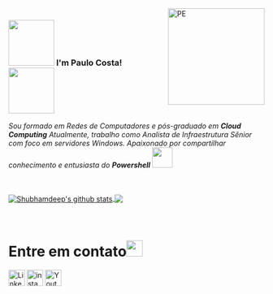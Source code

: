 <img align="right" alt="PE" src="https://imagepng.org/wp-content/uploads/2017/07/bandeira-do-estado-de-pernambuco.png" width="190" />

### <img src="https://img.shields.io/badge/powershell-5391FE?style=for-the-badge&logo=powershell&logoColor=white" width="90px"> **I'm Paulo Costa!** &nbsp;<img src="https://img.shields.io/badge/powershell-5391FE?style=for-the-badge&logo=powershell&logoColor=white" width="90px">

<p>
  <em>
    Sou formado em Redes de Computadores e pós-graduado em  <b>Cloud Computing</b>
    Atualmente, trabalho como Analista de Infraestrutura Sênior com foco em servidores Windows.
    Apaixonado por compartilhar conhecimento e entusiasta do <b>Powershell</b> <img src="https://upload.wikimedia.org/wikipedia/commons/2/2f/PowerShell_5.0_icon.png" width="40x">
  </em>  
</p>

<br>


<br>


<a href="https://github.com/Paulocostatipe">
 <img align="center" src="https://github-readme-stats.vercel.app/api?username=Paulocostatipe&show_icons=true&theme=dark&line_height=27" alt="Shubhamdeep's github stats"/>
</a>


<a href="https://github.com/Paulocostatipe/">
  <img align="center" src="https://github-readme-stats.vercel.app/api/pin/?username=Paulocostatipe&repo=Powershell&theme=dark" />
</a>


<br>
<!--
-->

<br>


<br>

# Entre em contato<img src="https://github.com/TheDudeThatCode/TheDudeThatCode/blob/master/Assets/Handshake.gif" height="32px">



[<img src="https://github.com/TheDudeThatCode/TheDudeThatCode/blob/master/Assets/Linkedin.svg" alt="Linkedin Logo" width="32">](https://in.linkedin.com/in/paulocostati)
[<img src="https://github.com/TheDudeThatCode/TheDudeThatCode/blob/master/Assets/Instagram.svg" alt="instagram logo" width="32">](https://www.instagram.com/paulocostati/)
[<img src="https://cdn-icons-png.flaticon.com/512/1384/1384060.png" alt="Youtube Logo" width="32">](https://www.youtube.com/paulocostati)




<br>
<br>
